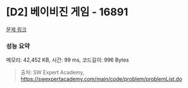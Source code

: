 # [D2] 베이비진 게임 - 16891 

[문제 링크](https://swexpertacademy.com/main/talk/solvingClub/problemView.do?solveclubId=AYmpKgKaLTsDFAUe&contestProbId=AYchXVdq9JIDFAVa&probBoxId=AYpDqrmaefIDFAV6&type=USER&problemBoxTitle=%EC%99%84%EC%A0%84%EA%B2%80%EC%83%89%2F%EA%B7%B8%EB%A6%AC%EB%94%941&problemBoxCnt=4)

### 성능 요약

메모리: 42,452 KB, 시간: 99 ms, 코드길이: 996 Bytes



> 출처: SW Expert Academy, https://swexpertacademy.com/main/code/problem/problemList.do